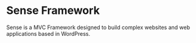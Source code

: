 Sense Framework
=====

Sense is a MVC Framework designed to build complex websites and web applications based in WordPress.


